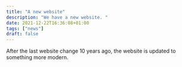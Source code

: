 ```yaml
---
title: "A new website"
description: "We have a new website. "
date: 2021-12-22T16:36:08+01:00
tags: ["news"]
draft: false
---
```

After the last website change 10 years ago, the website is updated to something more modern.
